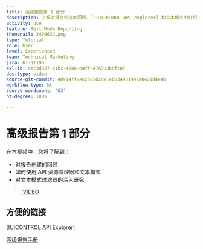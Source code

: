 ```yaml
---
title: 高级报告第 1 部分
description: 了解对报告创建的回顾、[!UICONTROL API explorer] 和文本模式的介绍，以及对文本模式过滤器的深入研究。
activity: use
feature: Text Mode Reporting
thumbnail: 3409632.png
type: Tutorial
role: User
level: Experienced
team: Technical Marketing
jira: KT-11196
exl-id: dec3d807-41b2-47a6-b4ff-476313b6fc07
doc-type: video
source-git-commit: 409147f9a62302d28e14b834981992a0421d4e4b
workflow-type: ht
source-wordcount: '63'
ht-degree: 100%

---
```


# 高级报告第 1 部分

在本视频中，您将了解到：

* 对报告创建的回顾
* 如何使用 API 资源管理器和文本模式
* 对文本模式过滤器的深入研究

>[!VIDEO](https://video.tv.adobe.com/v/3409632/?quality=12&learn=on)

## 方便的链接

[[!UICONTROL API Explorer]](https://developer.adobe.com/workfront/api-explorer/)

[高级报告手册](/help/assets/advanced-reporting-manual.pdf)
